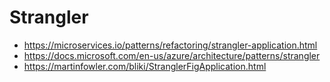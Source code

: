 # Strangler

- https://microservices.io/patterns/refactoring/strangler-application.html
- https://docs.microsoft.com/en-us/azure/architecture/patterns/strangler
- https://martinfowler.com/bliki/StranglerFigApplication.html
